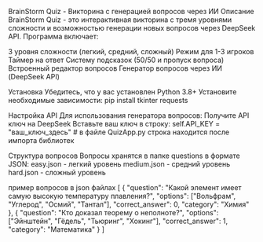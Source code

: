 BrainStorm Quiz - Викторина с генерацией вопросов через ИИ
Описание
BrainStorm Quiz - это интерактивная викторина с тремя уровнями сложности и возможностью генерации новых вопросов через DeepSeek API. Программа включает:

3 уровня сложности (легкий, средний, сложный)
Режим для 1-3 игроков
Таймер на ответ
Систему подсказок (50/50 и пропуск вопроса)
Встроенный редактор вопросов
Генератор вопросов через ИИ (DeepSeek API)

Установка
Убедитесь, что у вас установлен Python 3.8+
Установите необходимые зависимости:
pip install tkinter requests

Настройка API
Для использования генератора вопросов:
Получите API ключ на DeepSeek
Вставьте ваш ключ в строку:
self.API_KEY = "ваш_ключ_здесь"  # в файле QuizApp.py строка находится после импорта библиотек

Структура вопросов
Вопросы хранятся в папке questions в формате JSON:
easy.json - легкий уровень
medium.json - средний уровень
hard.json - сложный уровень

пример вопросов в json файлах
[
    {
        "question": "Какой элемент имеет самую высокую температуру плавления?",
        "options": ["Вольфрам", "Углерод", "Осмий", "Тантал"],
        "correct_answer": 0,
        "category": "Химия"
    },
    {
        "question": "Кто доказал теорему о неполноте?",
        "options": ["Эйнштейн", "Гёдель", "Тьюринг", "Хокинг"],
        "correct_answer": 1,
        "category": "Математика"
    }
]
